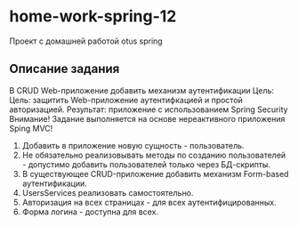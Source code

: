 # home-work-spring-12
Проект с домашней работой otus spring

## Описание задания
В CRUD Web-приложение добавить механизм аутентификации
Цель:
Цель: защитить Web-приложение аутентифкацией и простой авторизацией.
Результат: приложение с использованием Spring Security
Внимание! Задание выполняется на основе нереактивного приложения Sping MVC!

1. Добавить в приложение новую сущность - пользователь.
2. Не обязательно реализовывать методы по созданию пользователей - допустимо добавить пользователей только через БД-скрипты.
3. В существующее CRUD-приложение добавить механизм Form-based аутентификации.
4. UsersServices реализовать самостоятельно.
5. Авторизация на всех страницах - для всех аутентифицированных.
5. Форма логина - доступна для всех.